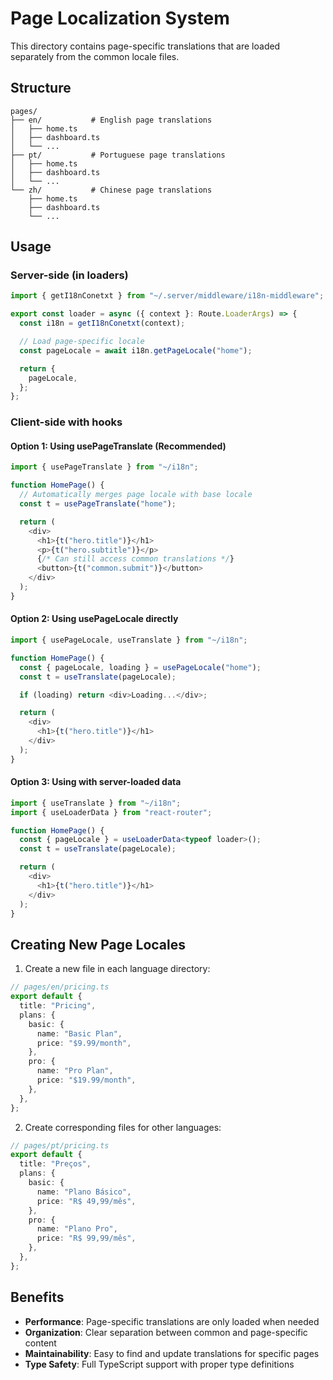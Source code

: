 # Page Localization System

This directory contains page-specific translations that are loaded separately from the common locale files.

## Structure

```
pages/
├── en/           # English page translations
│   ├── home.ts
│   ├── dashboard.ts
│   └── ...
├── pt/           # Portuguese page translations
│   ├── home.ts
│   ├── dashboard.ts
│   └── ...
└── zh/           # Chinese page translations
    ├── home.ts
    ├── dashboard.ts
    └── ...
```

## Usage

### Server-side (in loaders)

```typescript
import { getI18nConetxt } from "~/.server/middleware/i18n-middleware";

export const loader = async ({ context }: Route.LoaderArgs) => {
  const i18n = getI18nConetxt(context);

  // Load page-specific locale
  const pageLocale = await i18n.getPageLocale("home");

  return {
    pageLocale,
  };
};
```

### Client-side with hooks

#### Option 1: Using usePageTranslate (Recommended)

```typescript
import { usePageTranslate } from "~/i18n";

function HomePage() {
  // Automatically merges page locale with base locale
  const t = usePageTranslate("home");

  return (
    <div>
      <h1>{t("hero.title")}</h1>
      <p>{t("hero.subtitle")}</p>
      {/* Can still access common translations */}
      <button>{t("common.submit")}</button>
    </div>
  );
}
```

#### Option 2: Using usePageLocale directly

```typescript
import { usePageLocale, useTranslate } from "~/i18n";

function HomePage() {
  const { pageLocale, loading } = usePageLocale("home");
  const t = useTranslate(pageLocale);

  if (loading) return <div>Loading...</div>;

  return (
    <div>
      <h1>{t("hero.title")}</h1>
    </div>
  );
}
```

#### Option 3: Using with server-loaded data

```typescript
import { useTranslate } from "~/i18n";
import { useLoaderData } from "react-router";

function HomePage() {
  const { pageLocale } = useLoaderData<typeof loader>();
  const t = useTranslate(pageLocale);

  return (
    <div>
      <h1>{t("hero.title")}</h1>
    </div>
  );
}
```

## Creating New Page Locales

1. Create a new file in each language directory:

```typescript
// pages/en/pricing.ts
export default {
  title: "Pricing",
  plans: {
    basic: {
      name: "Basic Plan",
      price: "$9.99/month",
    },
    pro: {
      name: "Pro Plan",
      price: "$19.99/month",
    },
  },
};
```

2. Create corresponding files for other languages:

```typescript
// pages/pt/pricing.ts
export default {
  title: "Preços",
  plans: {
    basic: {
      name: "Plano Básico",
      price: "R$ 49,99/mês",
    },
    pro: {
      name: "Plano Pro",
      price: "R$ 99,99/mês",
    },
  },
};
```

## Benefits

- **Performance**: Page-specific translations are only loaded when needed
- **Organization**: Clear separation between common and page-specific content
- **Maintainability**: Easy to find and update translations for specific pages
- **Type Safety**: Full TypeScript support with proper type definitions